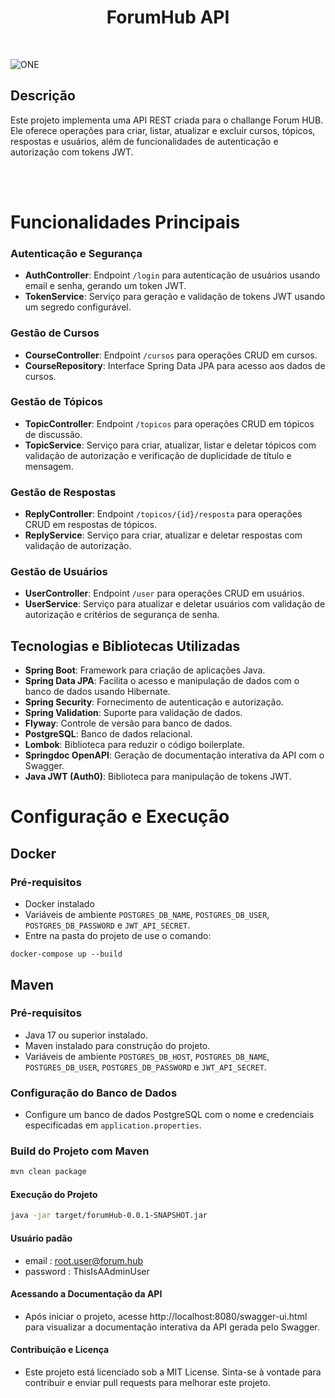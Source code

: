 <h1 align="center">ForumHub API</h1>
<br>

![ONE](https://github.com/laurenti02?tab=repositories)

## Descrição
Este projeto implementa uma API REST criada para o challange Forum HUB. Ele oferece operações para criar, listar, atualizar e excluir cursos, tópicos, respostas e usuários, além de funcionalidades de autenticação e autorização com tokens JWT.


<br>
<br>

# Funcionalidades Principais

### Autenticação e Segurança

- **AuthController**: Endpoint `/login` para autenticação de usuários usando email e senha, gerando um token JWT.
- **TokenService**: Serviço para geração e validação de tokens JWT usando um segredo configurável.

### Gestão de Cursos

- **CourseController**: Endpoint `/cursos` para operações CRUD em cursos.
- **CourseRepository**: Interface Spring Data JPA para acesso aos dados de cursos.

### Gestão de Tópicos

- **TopicController**: Endpoint `/topicos` para operações CRUD em tópicos de discussão.
- **TopicService**: Serviço para criar, atualizar, listar e deletar tópicos com validação de autorização e verificação de duplicidade de título e mensagem.

### Gestão de Respostas

- **ReplyController**: Endpoint `/topicos/{id}/resposta` para operações CRUD em respostas de tópicos.
- **ReplyService**: Serviço para criar, atualizar e deletar respostas com validação de autorização.

### Gestão de Usuários

- **UserController**: Endpoint `/user` para operações CRUD em usuários.
- **UserService**: Serviço para atualizar e deletar usuários com validação de autorização e critérios de segurança de senha.

## Tecnologias e Bibliotecas Utilizadas

- **Spring Boot**: Framework para criação de aplicações Java.
- **Spring Data JPA**: Facilita o acesso e manipulação de dados com o banco de dados usando Hibernate.
- **Spring Security**: Fornecimento de autenticação e autorização.
- **Spring Validation**: Suporte para validação de dados.
- **Flyway**: Controle de versão para banco de dados.
- **PostgreSQL**: Banco de dados relacional.
- **Lombok**: Biblioteca para reduzir o código boilerplate.
- **Springdoc OpenAPI**: Geração de documentação interativa da API com o Swagger.
- **Java JWT (Auth0)**: Biblioteca para manipulação de tokens JWT.

# Configuração e Execução

## Docker 
### Pré-requisitos
- Docker instalado
- Variáveis de ambiente `POSTGRES_DB_NAME`, `POSTGRES_DB_USER`, `POSTGRES_DB_PASSWORD` e `JWT_API_SECRET`.
- Entre na pasta do projeto de use o comando:
```
docker-compose up --build
```

## Maven
### Pré-requisitos

- Java 17 ou superior instalado.
- Maven instalado para construção do projeto.
- Variáveis de ambiente `POSTGRES_DB_HOST`, `POSTGRES_DB_NAME`, `POSTGRES_DB_USER`, `POSTGRES_DB_PASSWORD` e `JWT_API_SECRET`.

### Configuração do Banco de Dados

- Configure um banco de dados PostgreSQL com o nome e credenciais especificadas em `application.properties`.

### Build do Projeto com Maven

```bash
mvn clean package
```
#### Execução do Projeto
```bash
java -jar target/forumHub-0.0.1-SNAPSHOT.jar
```

#### Usuário padão
- email : root.user@forum.hub
- password : ThisIsAAdminUser

#### Acessando a Documentação da API
- Após iniciar o projeto, acesse http://localhost:8080/swagger-ui.html para visualizar a documentação interativa da API gerada pelo Swagger.

#### Contribuição e Licença
- Este projeto está licenciado sob a MIT License. Sinta-se à vontade para contribuir e enviar pull requests para melhorar este projeto.

